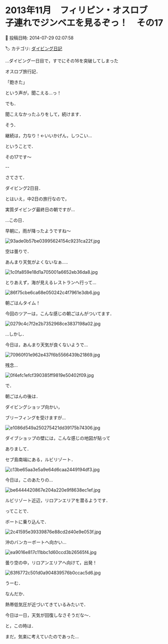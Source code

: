 # 2013年11月　フィリピン・オスロブ　子連れでジンベエを見るぞっ！　その17

📅 投稿日時: 2014-07-29 02:07:58

🏷️ カテゴリ: [ダイビング日記](ce3a7a8d424d112fce83ee85c81a0e344.md)

…ダイビング一日目で，すでにその16を突破してしまった


オスロブ旅行記．





「飽きた」


という声が，聞こえる…っ！


でも．


聞こえなかったふりをして，続けます．





そう．


継続は，力なり！←いいかげん，しつこい…





ということで．


その17です～





--


さてさて．


ダイビング2日目．


とはいえ，中2日の旅行なので，


実質ダイビング最終日の朝ですが…





…この日．


早朝に，雨が降ったようですね～




![93ade0b57be03995624154c9231ca22f.jpg](images/93ade0b57be03995624154c9231ca22f.jpg)




空は曇りで．


あんまり天気がよくないなぁ…．




![1c0fa859e18d1a705001a6652eb36da8.jpg](images/1c0fa859e18d1a705001a6652eb36da8.jpg)







とりあえず，海が見えるレストランへ行って…




![86f75cbe6ca68e050242c4f7961e3db6.jpg](images/86f75cbe6ca68e050242c4f7961e3db6.jpg)




朝ごはんタイム！


今回のツアーは，こんな感じの朝ごはんがついてます．




![0279c4c7f2e2b7352968ce3837198a02.jpg](images/0279c4c7f2e2b7352968ce3837198a02.jpg)




…しかし．


今日は，あんまり天気が良くないようで…




![70960f01e962e437f6b5566439b21869.jpg](images/70960f01e962e437f6b5566439b21869.jpg)




残念…







![0f4efc1efcf390385ff9819e50402f09.jpg](images/0f4efc1efcf390385ff9819e50402f09.jpg)







で．


朝ごはんの後は．


ダイビングショップ向かい，


ブリーフィングを受けますが…




![e1086d549a250275421dd39175b74306.jpg](images/e1086d549a250275421dd39175b74306.jpg)




ダイブショップの壁には，こんな感じの地図が貼って


ありまして．


セブ島南端にある，ルビリゾート．




![c13be65aa3e5a9e64d6caa2449194df3.jpg](images/c13be65aa3e5a9e64d6caa2449194df3.jpg)




今日は，このあたりの…




![be6444420867e204a220e9f8638ec1ef.jpg](images/be6444420867e204a220e9f8638ec1ef.jpg)




ルビリゾート近辺，リロアンエリアを潜るようです．





ってことで．


ボートに乗り込んで．




![2c41595e39339876e88cd2d40e9e053f.jpg](images/2c41595e39339876e88cd2d40e9e053f.jpg)




沖のバンカーボートへ向かい…




![ea9016e817c11bbc1d60ccd3b26565f4.jpg](images/ea9016e817c11bbc1d60ccd3b26565f4.jpg)




曇り空の中，リロアンエリアへ向けて，出発！




![63f6772c501d0a904839576b0ccac5d6.jpg](images/63f6772c501d0a904839576b0ccac5d6.jpg)




うーむ．


なんだか．


熱帯低気圧が近づいてきているみたいで．


今日は一日，天気が回復しなさそうだな～．


と，この時は．


まだ，気楽に考えていたのであった…
